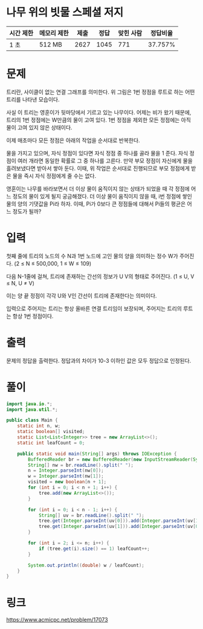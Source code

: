 # 나무 위의 빗물 스페셜 저지

|시간 제한|메모리 제한|제출|정답|맞힌 사람|정답비율|
|---------|----------|----|----|---------|-------|
|1 초     |512 MB    |2627|1045|771      |37.757%|


# 문제
트리란, 사이클이 없는 연결 그래프를 의미한다. 위 그림은 1번 정점을 루트로 하는 어떤 트리를 나타낸 모습이다.

사실 이 트리는 영훈이가 뒷마당에서 기르고 있는 나무이다. 어제는 비가 왔기 때문에, 트리의 1번 정점에는 W만큼의 물이 고여 있다. 1번 정점을 제외한 모든 정점에는 아직 물이 고여 있지 않은 상태이다.

이제 매초마다 모든 정점은 아래의 작업을 순서대로 반복한다.

물을 가지고 있으며, 자식 정점이 있다면 자식 정점 중 하나를 골라 물을 1 준다. 자식 정점이 여러 개라면 동일한 확률로 그 중 하나를 고른다.
만약 부모 정점이 자신에게 물을 흘려보냈다면 받아서 쌓아 둔다.
이때, 위 작업은 순서대로 진행되므로 부모 정점에게 받은 물을 즉시 자식 정점에게 줄 수는 없다.

영훈이는 나무를 바라보면서 더 이상 물이 움직이지 않는 상태가 되었을 때 각 정점에 어느 정도의 물이 있게 될지 궁금해졌다. 더 이상 물이 움직이지 않을 때, i번 정점에 쌓인 물의 양의 기댓값을 Pi라 하자. 이때, Pi가 0보다 큰 정점들에 대해서 Pi들의 평균은 어느 정도가 될까?

# 입력
첫째 줄에 트리의 노드의 수 N과 1번 노드에 고인 물의 양을 의미하는 정수 W가 주어진다. (2 ≤ N ≤ 500,000, 1 ≤ W ≤ 109)

다음 N-1줄에 걸쳐, 트리에 존재하는 간선의 정보가 U V의 형태로 주어진다. (1 ≤ U, V ≤ N​​​​, U ≠ V)

이는 양 끝 정점이 각각 U와 V인 간선이 트리에 존재한다는 의미이다.

입력으로 주어지는 트리는 항상 올바른 연결 트리임이 보장되며, 주어지는 트리의 루트는 항상 1번 정점이다.

# 출력
문제의 정답을 출력한다. 정답과의 차이가 10-3 이하인 값은 모두 정답으로 인정된다.


# 풀이
``` java
import java.io.*;
import java.util.*;

public class Main {
	static int n, w;
	static boolean[] visited;
	static List<List<Integer>> tree = new ArrayList<>();
	static int leafCount = 0;

	public static void main(String[] args) throws IOException {
		BufferedReader br = new BufferedReader(new InputStreamReader(System.in));
		String[] nw = br.readLine().split(" ");
		n = Integer.parseInt(nw[0]);
		w = Integer.parseInt(nw[1]);
		visited = new boolean[n + 1];
		for (int i = 0; i < n + 1; i++) {
			tree.add(new ArrayList<>());
		}

		for (int i = 0; i < n - 1; i++) {
			String[] uv = br.readLine().split(" ");
			tree.get(Integer.parseInt(uv[0])).add(Integer.parseInt(uv[1]));
			tree.get(Integer.parseInt(uv[1])).add(Integer.parseInt(uv[0]));
		}

		for (int i = 2; i <= n; i++) {
			if (tree.get(i).size() == 1) leafCount++;
		}

		System.out.println((double) w / leafCount);
	}
}

```


# 링크
https://www.acmicpc.net/problem/17073
